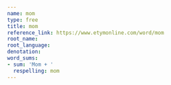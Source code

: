 ```yaml
---
name: mom
type: free
title: mom
reference_link: https://www.etymonline.com/word/mom
root_name: 
root_language: 
denotation: 
word_sums:
- sum: 'Mom + '
  respelling: mom
---
```

